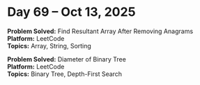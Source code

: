 # Day 69 – Oct 13, 2025

**Problem Solved:** Find Resultant Array After Removing Anagrams               
**Platform:** LeetCode                       
**Topics:** Array, String, Sorting

**Problem Solved:** Diameter of Binary Tree                             
**Platform:** LeetCode                       
**Topics:** Binary Tree, Depth-First Search